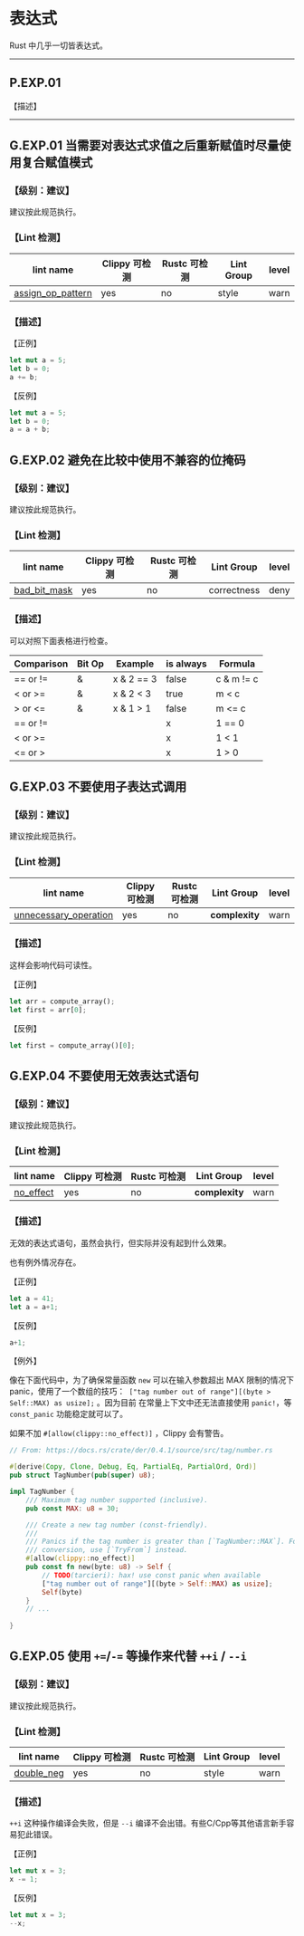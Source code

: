 # 表达式

Rust 中几乎一切皆表达式。

---

## P.EXP.01    

【描述】



---


## G.EXP.01 当需要对表达式求值之后重新赋值时尽量使用复合赋值模式

### 【级别：建议】

建议按此规范执行。

### 【Lint 检测】

| lint name | Clippy 可检测 | Rustc 可检测 | Lint Group | level |
| ------ | ---- | --------- | ------ | ------ | 
| [assign_op_pattern](https://rust-lang.github.io/rust-clippy/master/#assign_op_pattern) | yes| no | style | warn |

### 【描述】

【正例】

```rust
let mut a = 5;
let b = 0;
a += b;
```

【反例】

```rust
let mut a = 5;
let b = 0;
a = a + b;
```


## G.EXP.02  避免在比较中使用不兼容的位掩码

### 【级别：建议】

建议按此规范执行。

### 【Lint 检测】

| lint name | Clippy 可检测 | Rustc 可检测 | Lint Group | level |
| ------ | ---- | --------- | ------ | ------ | 
| [bad_bit_mask](https://rust-lang.github.io/rust-clippy/master/#bad_bit_mask) | yes| no | correctness | deny |

### 【描述】

可以对照下面表格进行检查。

|Comparison	| Bit Op |Example	| is always	| Formula |
| ------ | ---- | --------- | ------ | ------ | 
|== or != |	& | x & 2 == 3 | false | c & m != c|
|< or >= |	& | x & 2 < 3 | true | m < c|
|> or <= |	& | x & 1 > 1 | false | m <= c|
|== or != |	| | x | 1 == 0 | false | c | m != c|
|< or >= |	| | x | 1 < 1 | false | m >= c|
|<= or > |	| | x | 1 > 0 | true | m > c|

## G.EXP.03   不要使用子表达式调用

### 【级别：建议】

建议按此规范执行。

### 【Lint 检测】

| lint name                                                    | Clippy 可检测 | Rustc 可检测 | Lint Group     | level |
| ------------------------------------------------------------ | ------------- | ------------ | -------------- | ----- |
| [unnecessary_operation](https://rust-lang.github.io/rust-clippy/master/#unnecessary_operation) | yes           | no           | **complexity** | warn  |

### 【描述】

这样会影响代码可读性。

【正例】

```rust
let arr = compute_array();
let first = arr[0];
```

【反例】

```rust
let first = compute_array()[0];
```

## G.EXP.04    不要使用无效表达式语句

### 【级别：建议】

建议按此规范执行。

### 【Lint 检测】

| lint name                                                    | Clippy 可检测 | Rustc 可检测 | Lint Group     | level |
| ------------------------------------------------------------ | ------------- | ------------ | -------------- | ----- |
| [no_effect](https://rust-lang.github.io/rust-clippy/master/#no_effect) | yes           | no           | **complexity** | warn  |

### 【描述】

无效的表达式语句，虽然会执行，但实际并没有起到什么效果。

也有例外情况存在。

【正例】

```rust
let a = 41;
let a = a+1;
```

【反例】

```rust
a+1;
```

【例外】

像在下面代码中，为了确保常量函数 `new` 可以在输入参数超出 MAX 限制的情况下 panic，使用了一个数组的技巧：` ["tag number out of range"][(byte > Self::MAX) as usize];` 。因为目前 在常量上下文中还无法直接使用 `panic!`，等 `const_panic` 功能稳定就可以了。

如果不加 `#[allow(clippy::no_effect)]` ，Clippy 会有警告。 

```rust
// From: https://docs.rs/crate/der/0.4.1/source/src/tag/number.rs

#[derive(Copy, Clone, Debug, Eq, PartialEq, PartialOrd, Ord)]
pub struct TagNumber(pub(super) u8);

impl TagNumber {
    /// Maximum tag number supported (inclusive).
    pub const MAX: u8 = 30;

    /// Create a new tag number (const-friendly).
    ///
    /// Panics if the tag number is greater than [`TagNumber::MAX`]. For a fallible
    /// conversion, use [`TryFrom`] instead.
    #[allow(clippy::no_effect)]
    pub const fn new(byte: u8) -> Self {
        // TODO(tarcieri): hax! use const panic when available
        ["tag number out of range"][(byte > Self::MAX) as usize];
        Self(byte)
    }
	// ...
    
}

```

## G.EXP.05    使用 `+=`/`-=` 等操作来代替 `++i` / `--i` 

### 【级别：建议】

建议按此规范执行。

### 【Lint 检测】

| lint name                                                    | Clippy 可检测 | Rustc 可检测 | Lint Group | level |
| ------------------------------------------------------------ | ------------- | ------------ | ---------- | ----- |
| [double_neg](https://rust-lang.github.io/rust-clippy/master/#double_neg) | yes           | no           | style      | warn |

### 【描述】

`++i` 这种操作编译会失败，但是 `--i` 编译不会出错。有些C/Cpp等其他语言新手容易犯此错误。

【正例】

```rust
let mut x = 3;
x -= 1;
```



【反例】

```rust
let mut x = 3;
--x;
```










